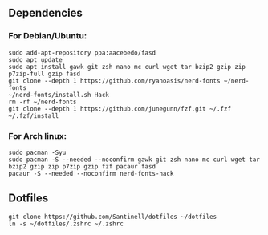 ## Dependencies

### For Debian/Ubuntu:

```shell
sudo add-apt-repository ppa:aacebedo/fasd
sudo apt update
sudo apt install gawk git zsh nano mc curl wget tar bzip2 gzip zip p7zip-full gzip fasd
git clone --depth 1 https://github.com/ryanoasis/nerd-fonts ~/nerd-fonts
~/nerd-fonts/install.sh Hack
rm -rf ~/nerd-fonts
git clone --depth 1 https://github.com/junegunn/fzf.git ~/.fzf
~/.fzf/install
```

### For Arch linux:

```shell
sudo pacman -Syu
sudo pacman -S --needed --noconfirm gawk git zsh nano mc curl wget tar bzip2 gzip zip p7zip gzip fzf pacaur fasd
pacaur -S --needed --noconfirm nerd-fonts-hack
```

## Dotfiles

```shell
git clone https://github.com/Santinell/dotfiles ~/dotfiles
ln -s ~/dotfiles/.zshrc ~/.zshrc
```
